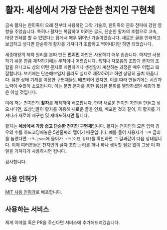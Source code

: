 # 활자: 세상에서 가장 단순한 천지인 구현체

금속 활자는 한민족이 오래 전부터 사용하던 과학 기술로, 한민족의 문화 전파에 강한 영향을 주었습니다.
특히나 활자는 복잡하고 어려운 글도, 단순한 활자의 조합으로 고속, 대량 인쇄를 할 수 있었다는 점에서 매우 뛰어난 기술이었습니다.
새로운 글을 인쇄하고 보급하고 싶다면 단순하게 활자를 가져다가 조합하고 찍어내기만 하면 되었습니다.

세종대왕의 제자 원리를 본따 만든 **천지인** 자판은 사용하기 매우 쉽습니다.
하지만 사용하기 쉬운 만큼 제작하기에는 무척이나 어렵습니다.
특히나 자모음의 조합과 문자의 조합을 유니코드 상의 어떤 문자로 치환하거나 생성할지 계산하는 과정은 매우 어렵고 복잡합니다.
보기에는 단순해보일지 몰라도 실제로 제작하려고 하면 상당히 골치 아픕니다.
유한 상태 기계를 이용한 구현체들도 배포되어 있지만, 이를 따라 만들기에는 시간과 노력이 수많이 소요됩니다.
이는 분명 문자를 통한 융성한 문화를 열망하셨던 세종의 뜻은 아닐 것입니다.

이에 저는 천지인의 **활자**를 제작하여 배포합니다.
만약 새로운 천지인 자판을 만들고 싶으시다면,
조상님들이 활자를 이용해 새로운 글을 인쇄, 배포한 것과 같이,
이 활자를 가져다가 새로이 재구현 및 재배포하시면 됩니다.

활자는 **세상에서 가장 쉽고 단순한 천지인 구현체**입니다.
활자는 천지인의 모든 입력 경우의 수를 하드코딩해놓은 5만줄짜리 맵이기 때문입니다.
예를 들어 사용자가 `ㄱㅋ` 글쇠를 눌렀다면 `ㄱㅋ.json`에 들어가 `ㄱㅋ[이전_상태]`를 확인하면 그 결과값이 다음 상태입니다.
이제 여러분들은 천지인의 글자 조합 논리를 하나 하나 생각할 필요 없이 그냥 이 파일을 가져다가 사용하시면 됩니다.

감사합니다.

## 사용 인허가

[MIT 사용 인허가](LICENSE.md)로 배포합니다.

## 사용하는 서비스

제게 이메일 혹은 PR을 주신다면 서비스에 추가해드리겠습니다.
